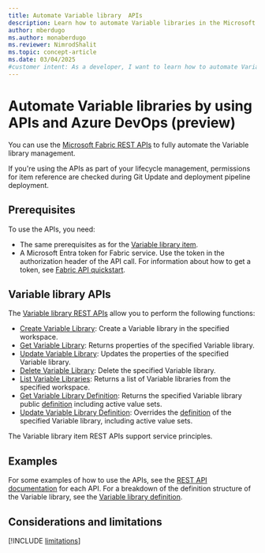 ```yaml
---
title: Automate Variable library  APIs
description: Learn how to automate Variable libraries in the Microsoft Fabric Application lifecycle management (ALM) tool, by using APIs.
author: mberdugo
ms.author: monaberdugo
ms.reviewer: NimrodShalit
ms.topic: concept-article
ms.date: 03/04/2025
#customer intent: As a developer, I want to learn how to automate Variable libraries in the Microsoft Fabric Application lifecycle management (ALM) tool, by using APIs, so that I can manage my content lifecycle.
---
```


# Automate Variable libraries by using APIs and Azure DevOps (preview)

You can use the [Microsoft Fabric REST APIs](/rest/api/fabric/articles/using-fabric-apis) to fully automate the Variable library management.

If you're using the APIs as part of your lifecycle management, permissions for item reference are checked during Git Update and deployment pipeline deployment.

## Prerequisites

To use the APIs, you need:

- The same prerequisites as for the [Variable library item](./get-started-variable-libraries.md#prerequisites).
- A Microsoft Entra token for Fabric service. Use the token in the authorization header of the API call. For information about how to get a token, see [Fabric API quickstart](/rest/api/fabric/articles/get-started/fabric-api-quickstart).

## Variable library APIs

The [Variable library REST APIs](/rest/api/fabric/variablelibrary/items) allow you to perform the following functions:

- [Create Variable Library](/rest/api/fabric/variablelibrary/items/create-variable-library): Create a Variable library in the specified workspace.
- [Get Variable Library](/rest/api/fabric/variablelibrary/items/get-variable-library): Returns properties of the specified Variable library.
- [Update Variable Library](/rest/api/fabric/variablelibrary/items/update-variable-library): Updates the properties of the specified Variable library.
- [Delete Variable Library](/rest/api/fabric/variablelibrary/items/delete-variable-library): Delete the specified Variable library.
- [List Variable Libraries](/rest/api/fabric/variablelibrary/items/list-variable-libraries): Returns a list of Variable libraries from the specified workspace.
- [Get Variable Library Definition](/rest/api/fabric/variablelibrary/items/get-variable-library-definition): Returns the specified Variable library public [definition](./variable-library-cicd.md#variable-libraries-and-git-integration) including active value sets.
- [Update Variable Library Definition](/rest/api/fabric/variablelibrary/items/update-variable-library-definition): Overrides the [definition](./variable-library-cicd.md#variable-libraries-and-git-integration) of the specified Variable library, including active value sets.

The Variable library item REST APIs support service principles.

## Examples

For some examples of how to use the APIs, see the [REST API documentation](/rest/api/fabric/variablelibrary/items) for each API.
For a breakdown of the definition structure of the Variable library, see the [Variable library definition](/rest/api/fabric/articles/item-management/definitions/variable-library-definition).

## Considerations and limitations

 [!INCLUDE [limitations](./includes/variable-library-limitations.md)]
